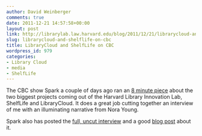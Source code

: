 ```yaml
---
author: David Weinberger
comments: true
date: 2011-12-21 14:57:58+00:00
layout: post
link: http://librarylab.law.harvard.edu/blog/2011/12/21/librarycloud-and-shelflife-on-cbc/
slug: librarycloud-and-shelflife-on-cbc
title: LibraryCloud and ShelfLife on CBC
wordpress_id: 979
categories:
- Library Cloud
- media
- ShelfLife
---
```


The CBC show Spark a couple of days ago ran an [8 minute piece](http://www.cbc.ca/books/2011/12/david-weinberger.html) about the two biggest projects coming out of the Harvard Library Innovation Lab, ShelfLife and LibraryCloud. It does a great job cutting together an interview of me with an illuminating narrative from Nora Young.

Spark also has posted the [full, uncut interview](http://www.cbc.ca/spark/2011/12/full-interview-david-weinberger-on-librarycloud-and-shelflife/) and a good [blog post](http://www.cbc.ca/books/2011/12/david-weinberger.html) about it.
